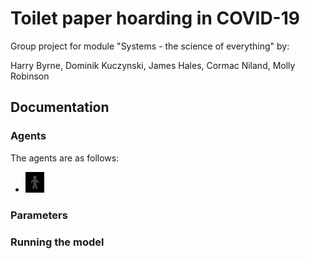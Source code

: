 # Toilet paper hoarding in COVID-19

Group project for module "Systems - the science of everything" by:

Harry Byrne, Dominik Kuczynski, James Hales, Cormac Niland, Molly Robinson

## Documentation

### Agents

The agents are as follows: 

- <img src="images/person.png" alt="person" width="30">

### Parameters

### Running the model
